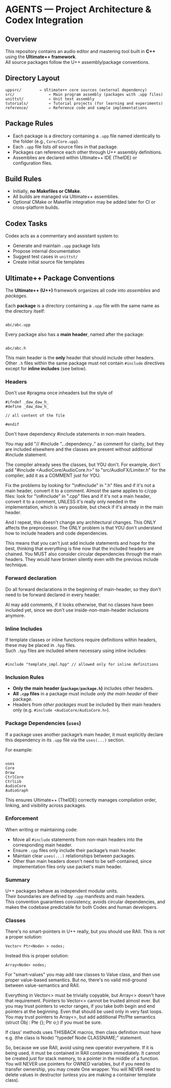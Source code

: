 # AGENTS — Project Architecture & Codex Integration

## Overview
This repository contains an audio editor and mastering tool built in **C++** using the **Ultimate++ framework**.  
All source packages follow the U++ assembly/package conventions.

## Directory Layout
```
uppsrc/        ← Ultimate++ core sources (external dependency)
src/               ← Main program assembly (packages with .upp files)
unittst/           ← Unit test assembly
tutorials/         ← Tutorial projects (for learning and experiments)
reference/         ← Reference code and sample implementations

```

## Package Rules
- Each package is a directory containing a `.upp` file named identically to the folder (e.g., `Core/Core.upp`).
- Each `.upp` file lists *all* source files in that package.
- Packages can reference each other through U++ assembly definitions.
- Assemblies are declared within Ultimate++ IDE (TheIDE) or configuration files.

## Build Rules
- Initially, **no Makefiles or CMake**.  
- All builds are managed via Ultimate++ assemblies.  
- Optional CMake or Makefile integration may be added later for CI or cross-platform builds.

## Codex Tasks
Codex acts as a commentary and assistant system to:
- Generate and maintain `.upp` package lists  
- Propose internal documentation  
- Suggest test cases in `unittst/`  
- Create initial source file templates  



## Ultimate++ Package Conventions

The **Ultimate++ (U++)** framework organizes all code into *assemblies* and *packages*.

Each **package** is a directory containing a `.upp` file with the same name as the directory itself:
```

abc/abc.upp

```

Every package also has a **main header**, named after the package:
```

abc/abc.h

```
This main header is the **only** header that should include other headers.  
Other `.h` files within the same package must not contain `#include` directives except for **inline includes** (see below).


### Headers
Don't use #pragma once inheaders but the style of

```
#ifndef _daw_daw_h_
#define _daw_daw_h_

// all content of the file

#endif
```

Don't have dependency #include statements in non-main headers.

You may add "// #include "...dependency.." as comment for clarity, but they are included elsewhere and the classes are present without additional #include statement.

The compiler already sees the classes, but YOU don't. For example, don't add "#include <AudioCore/AudioCore.h>" to "src/AudioFX/Limiter.h" for the compiler, add it as a COMMENT just for YOU.

Fix the problems by looking for "\n#include" in ".h" files and if it's not a main header, convert it to a comment. Almost the same applies to c/cpp files: look for "\n#include" in ".cpp" files and if it's not a main header, convert it to a comment, UNLESS it's really only needed in the implementation, which is very possible, but check if it's already in the main header.

And I repeat, this doesn't change any architectural changes. This ONLY affects the preprocessor. The ONLY problem is that YOU don't understand how to include headers and code dependencies.

This means that you can't just add include statements and hope for the best, thinking that everything is fine now that the included headers are chained. You MUST also consider circular dependencies through the main headers. They would have broken silently even with the previous include technique.

### Forward declaration
Do all forward declarations in the beginning of main-header, so they don't need to be forward declared in every header.

AI may add comments, if it looks otherwise, that no classes have been included yet, since we don't use inside-non-main-header inclusions anymore.


### Inline Includes
If template classes or inline functions require definitions within headers, these may be placed in `.hpp` files.  
Such `.hpp` files are included where necessary using inline includes:
```

#include "template_impl.hpp" // allowed only for inline definitions

```

### Inclusion Rules
- **Only the main header (`package/package.h`)** includes other headers.
- **All `.cpp` files** in a package must include *only the main header* of their package.
- Headers from *other packages* must be included by their main headers only (e.g. `#include <AudioCore/AudioCore.h>`).

### Package Dependencies (`uses`)
If a package uses another package’s main header, it must explicitly declare this dependency in its `.upp` file via the `uses(...)` section.

For example:
```

uses
Core
Draw
CtrlCore
CtrlLib
AudioCore
AudioGraph

```

This ensures Ultimate++ (TheIDE) correctly manages compilation order, linking, and visibility across packages.

### Enforcement
When writing or maintaining code:
- Move all `#include` statements from non-main headers into the corresponding main header.
- Ensure `.cpp` files only include their package’s main header.
- Maintain clear `uses(...)` relationships between packages.
- Other than main headers doesn't need to be self-contained, since implementation files only use packet's main header.

### Summary
U++ packages behave as independent modular units.  
Their boundaries are defined by `.upp` manifests and main headers.  
This convention guarantees consistency, avoids circular dependencies, and makes the codebase predictable for both Codex and human developers.

### Classes
There's no smart-pointers in U++ really, but you should use RAII.
This is not a proper solution:
```
Vector< Ptr<Node> > nodes;
```

Instead this is proper solution:
```
Array<Node> nodes;
```

For "smart-values" you may add raw classes to Value class, and then use proper value-based semantics. But no, there's no valid mid-ground between value-semantics and RAII.

Everything in Vector<> must be trivially copyable, but Array<> doesn't have that requirement. Pointers to Vector<> cannot be trusted almost ever. But you may trust pointers to vector ranges, if you take both begin and end pointers at the beginning. Even that should be used only in very fast loops. You may trust pointers to Array<>, but add additional Ptr/Pte semantics (struct Obj : Pte<Obj> {}; Ptr<Obj> o;) if you must be sure.

If class' methods uses THISBACK macros, then class definition must have e.g. (the class is Node) "typedef Node CLASSNAME;" statement.

So, because we use RAII, avoid using new operator everywhere. If it is being used, it must be contained in RAII containers immediately. It cannot be created just for stack memory, to a pointer in the middle of a function. You will NEVER use pointers for OWNED variables, but if you need to transfer ownership, you may create One<T> wrapper. You will NEVER need to delete values in destructor (unless you are making a container template class).
